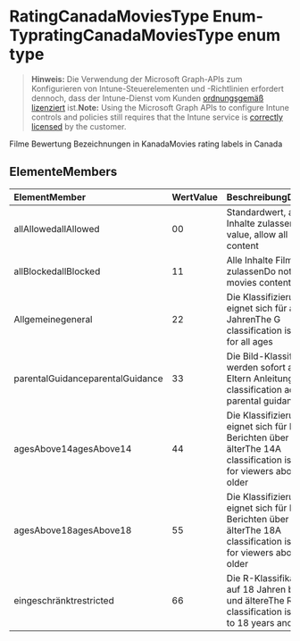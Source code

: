 # <a name="ratingcanadamoviestype-enum-type"></a><span data-ttu-id="83c36-101">RatingCanadaMoviesType Enum-Typ</span><span class="sxs-lookup"><span data-stu-id="83c36-101">ratingCanadaMoviesType enum type</span></span>

> <span data-ttu-id="83c36-102">**Hinweis:** Die Verwendung der Microsoft Graph-APIs zum Konfigurieren von Intune-Steuerelementen und -Richtlinien erfordert dennoch, dass der Intune-Dienst vom Kunden [ordnungsgemäß lizenziert](https://go.microsoft.com/fwlink/?linkid=839381) ist.</span><span class="sxs-lookup"><span data-stu-id="83c36-102">**Note:** Using the Microsoft Graph APIs to configure Intune controls and policies still requires that the Intune service is [correctly licensed](https://go.microsoft.com/fwlink/?linkid=839381) by the customer.</span></span>

<span data-ttu-id="83c36-103">Filme Bewertung Bezeichnungen in Kanada</span><span class="sxs-lookup"><span data-stu-id="83c36-103">Movies rating labels in Canada</span></span>
## <a name="members"></a><span data-ttu-id="83c36-104">Elemente</span><span class="sxs-lookup"><span data-stu-id="83c36-104">Members</span></span>
|<span data-ttu-id="83c36-105">Element</span><span class="sxs-lookup"><span data-stu-id="83c36-105">Member</span></span>|<span data-ttu-id="83c36-106">Wert</span><span class="sxs-lookup"><span data-stu-id="83c36-106">Value</span></span>|<span data-ttu-id="83c36-107">Beschreibung</span><span class="sxs-lookup"><span data-stu-id="83c36-107">Description</span></span>|
|:---|:---|:---|
|<span data-ttu-id="83c36-108">allAllowed</span><span class="sxs-lookup"><span data-stu-id="83c36-108">allAllowed</span></span>|<span data-ttu-id="83c36-109">0</span><span class="sxs-lookup"><span data-stu-id="83c36-109">0</span></span>|<span data-ttu-id="83c36-110">Standardwert, alle Filme Inhalte zulassen</span><span class="sxs-lookup"><span data-stu-id="83c36-110">Default value, allow all movies content</span></span>|
|<span data-ttu-id="83c36-111">allBlocked</span><span class="sxs-lookup"><span data-stu-id="83c36-111">allBlocked</span></span>|<span data-ttu-id="83c36-112">1</span><span class="sxs-lookup"><span data-stu-id="83c36-112">1</span></span>|<span data-ttu-id="83c36-113">Alle Inhalte Filme nicht zulassen</span><span class="sxs-lookup"><span data-stu-id="83c36-113">Do not allow any movies content</span></span>|
|<span data-ttu-id="83c36-114">Allgemeine</span><span class="sxs-lookup"><span data-stu-id="83c36-114">general</span></span>|<span data-ttu-id="83c36-115">2</span><span class="sxs-lookup"><span data-stu-id="83c36-115">2</span></span>|<span data-ttu-id="83c36-116">Die Klassifizierung G eignet sich für alle Jahren</span><span class="sxs-lookup"><span data-stu-id="83c36-116">The G classification is suitable for all ages</span></span>|
|<span data-ttu-id="83c36-117">parentalGuidance</span><span class="sxs-lookup"><span data-stu-id="83c36-117">parentalGuidance</span></span>|<span data-ttu-id="83c36-118">3</span><span class="sxs-lookup"><span data-stu-id="83c36-118">3</span></span>|<span data-ttu-id="83c36-119">Die Bild-Klassifizierung werden sofort advises Eltern Anleitungen</span><span class="sxs-lookup"><span data-stu-id="83c36-119">The PG classification advises parental guidance</span></span>|
|<span data-ttu-id="83c36-120">agesAbove14</span><span class="sxs-lookup"><span data-stu-id="83c36-120">agesAbove14</span></span>|<span data-ttu-id="83c36-121">4</span><span class="sxs-lookup"><span data-stu-id="83c36-121">4</span></span>|<span data-ttu-id="83c36-122">Die Klassifizierung 14A eignet sich für Leser von Berichten über 14 oder älter</span><span class="sxs-lookup"><span data-stu-id="83c36-122">The 14A classification is suitable for viewers above 14 or older</span></span>|
|<span data-ttu-id="83c36-123">agesAbove18</span><span class="sxs-lookup"><span data-stu-id="83c36-123">agesAbove18</span></span>|<span data-ttu-id="83c36-124">5</span><span class="sxs-lookup"><span data-stu-id="83c36-124">5</span></span>|<span data-ttu-id="83c36-125">Die Klassifizierung 18A eignet sich für Leser von Berichten über 18 oder älter</span><span class="sxs-lookup"><span data-stu-id="83c36-125">The 18A classification is suitable for viewers above 18 or older</span></span>|
|<span data-ttu-id="83c36-126">eingeschränkt</span><span class="sxs-lookup"><span data-stu-id="83c36-126">restricted</span></span>|<span data-ttu-id="83c36-127">6</span><span class="sxs-lookup"><span data-stu-id="83c36-127">6</span></span>|<span data-ttu-id="83c36-128">Die R-Klassifikation ist auf 18 Jahren beschränkt und ältere</span><span class="sxs-lookup"><span data-stu-id="83c36-128">The R classification is restricted to 18 years and older</span></span>|




